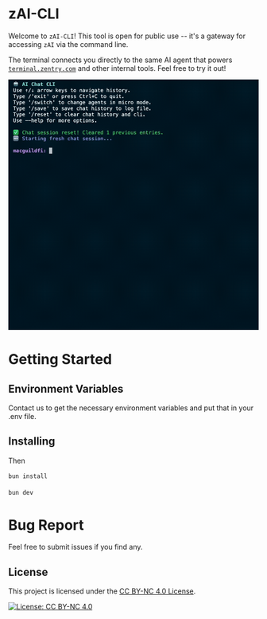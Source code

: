 # zAI-CLI

Welcome to `zAI-CLI`! This tool is open for public use -- it's a gateway for accessing `zAI` via the command line.

The terminal connects you directly to the same AI agent that powers [`terminal.zentry.com`](https://terminal.zentry.com) and other internal tools. Feel free to try it out!

<img src="./docs/showcase-1.gif" />

# Getting Started

## Environment Variables

Contact us to get the necessary environment variables and put that in your .env file.

## Installing

Then

```bash
bun install

bun dev
```

# Bug Report

Feel free to submit issues if you find any.

## License
This project is licensed under the [CC BY-NC 4.0 License](https://creativecommons.org/licenses/by-nc/4.0/).

[![License: CC BY-NC 4.0](https://img.shields.io/badge/License-CC%20BY--NC%204.0-lightgrey.svg)](https://creativecommons.org/licenses/by-nc/4.0/)